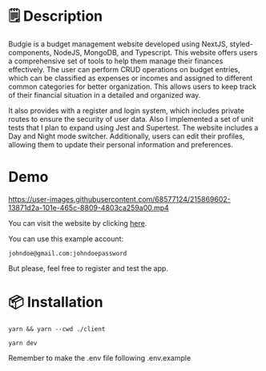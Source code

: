 # 🗒️ Description

Budgie is a budget management website developed using NextJS, styled-components, NodeJS, MongoDB, and Typescript. This website offers users a comprehensive set of tools to help them manage their finances effectively. The user can perform CRUD operations on budget entries, which can be classified as expenses or incomes and assigned to different common categories for better organization. This allows users to keep track of their financial situation in a detailed and organized way.

It also provides with a register and login system, which includes private routes to ensure the security of user data. Also I implemented a set of unit tests that I plan to expand using Jest and Supertest. The website includes a Day and Night mode switcher. Additionally, users can edit their profiles, allowing them to update their personal information and preferences.

# Demo

https://user-images.githubusercontent.com/68577124/215869602-13871d2a-101e-465c-8809-4803ca259a00.mp4

You can visit the website by clicking [here](https://budgie.facundoveliz.monster).

You can use this example account:

    johndoe@gmail.com:johndoepassword

But please, feel free to register and test the app.

# 📦 Installation

    yarn && yarn --cwd ./client

    yarn dev

Remember to make the .env file following .env.example
